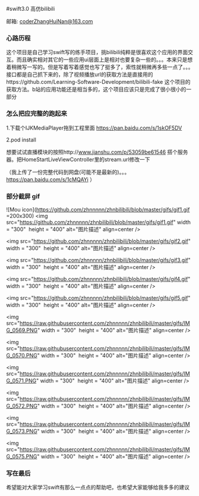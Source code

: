 #swift3.0 高仿bilibili

邮箱: coderZhangHuiNan@163.com

### 心路历程
这个项目是自己学习swift写的练手项目，挑bilibili纯粹是很喜欢这个应用的界面交互。而且确实相对其它的一些应用ui层面上是相对也要复杂一些的。。。本来只是想着稍微写一写的。但是写着写着感觉也写了挺多了，索性就稍微再多些一点了。。。接口都是自己抓下来的，除了视频播放url的获取方法是直接用的https://github.com/Learning-Software-Development/bilibili-fake 这个项目的获取方法。b站的应用功能还是相当多的，这个项目应该只是完成了很小很小的一部分

### 怎么把应完整的跑起来
1.下载个IJKMediaPlayer拖到工程里面 https://pan.baidu.com/s/1skOF5DV 

2.pod install

想要试试直播模块的按照http://www.jianshu.com/p/53059be61546 搭个服务器。把HomeStartLiveViewController里的stream.url修改一下

（我上传了一份完整代码到网盘(可能不是最新的)。。。https://pan.baidu.com/s/1cMQAYi ）

### 部分截屏 gif
![Mou icon](https://github.com/zhnnnnn/zhnbilibili/blob/master/gifs/gif1.gif =200x300)
<img src="https://github.com/zhnnnnn/zhnbilibili/blob/master/gifs/gif1.gif" width = "300"  height = "400" alt="图片描述" align=center />

<img src="https://github.com/zhnnnnn/zhnbilibili/blob/master/gifs/gif2.gif" width = "300"  height = "400" alt="图片描述" align=center />

<img src="https://github.com/zhnnnnn/zhnbilibili/blob/master/gifs/gif3.gif" width = "300"  height = "400" alt="图片描述" align=center />

<img src="https://github.com/zhnnnnn/zhnbilibili/blob/master/gifs/gif4.gif" width = "300"  height = "400" alt="图片描述" align=center />

<img src="https://github.com/zhnnnnn/zhnbilibili/blob/master/gifs/gif5.gif" width = "300"  height = "400" alt="图片描述" align=center />

<img src="https://raw.githubusercontent.com/zhnnnnn/zhnbilibili/master/gifs/IMG_0569.PNG" width = "300"  height = "400" alt="图片描述" align=center />

<img src="https://raw.githubusercontent.com/zhnnnnn/zhnbilibili/master/gifs/IMG_0570.PNG" width = "300"  height = "400" alt="图片描述" align=center />

<img src="https://raw.githubusercontent.com/zhnnnnn/zhnbilibili/master/gifs/IMG_0571.PNG" width = "300"  height = "400" alt="图片描述" align=center />

<img src="https://raw.githubusercontent.com/zhnnnnn/zhnbilibili/master/gifs/IMG_0572.PNG" width = "300"  height = "400" alt="图片描述" align=center />

<img src="https://raw.githubusercontent.com/zhnnnnn/zhnbilibili/master/gifs/IMG_0573.PNG" width = "300"  height = "400" alt="图片描述" align=center />

<img src="https://raw.githubusercontent.com/zhnnnnn/zhnbilibili/master/gifs/IMG_0575.PNG" width = "300"  height = "400" alt="图片描述" align=center />

### 写在最后
希望能对大家学习swift有那么一点点的帮助吧，也希望大家能够给我多多的建议
